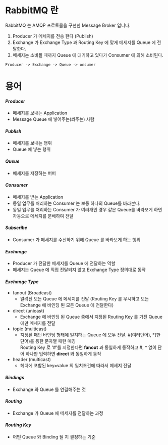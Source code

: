 # RabbitMQ 란

RabbitMQ 는 AMQP 프로토콜을 구현한 Message Broker 입니다.

1. Producer 가 메세지를 전송 한다 (Publish)
2. Exchange 가 Exchange Type 과 Routing Key 에 맞게 메세지를 Queue 에 전달한다.
3. 메세지는 소비될 때까지 Queue 에 대기하고 있다가 Consumer 에 의해 소비된다.

```html
Producer -> Exchange -> Queue -> onsumer
```

# 용어

#### *Producer*
- 메세지를 보내는 Application
- Message Queue 에 넣어주는(쏴주는) 사람

#### *Publish*
- 메세지를 보내는 행위
- Queue 에 넣는 행위

#### *Queue*
- 메세지를 저장하는 버퍼

#### *Consumer*
- 메세지를 받는 Application
- 동일 업무를 처리하는 Consumer 는 보통 하나의 Queue를 바라본다.
- 동일 업무를 처리하는 Consumer 가 여러개인 경우 같은 Queue를 바라보게 하면 자동으로 메세지를 분배하여 전달

#### *Subscribe*
- Consumer 가 메세지를 수신하기 위해 Queue 를 바라보게 하는 행위

#### *Exchange*
- Producer 가 전달한 메세지를 Queue 에 전달하는 역할
- 메세지는 Queue 에 직접 전달되지 않고 Exchange Type 정의대로 동작

#### *Exchange Type*
- fanout (Broadcast)
  - 알려진 모든 Queue 에 메세지를 전달 (Routing Key 를 무시하고 모든 Exchange 에 바인딩 된 모든 Queue 에 전달한다)
- direct (unicast)
  - Exchange 에 바인딩 된 Queue 중에서 지정된 Routing Key 를 가진 Queue 에만 메세지를 전달
- topic (multicast)
  - 지정된 패턴 바인딩 형태에 일치하는 Queue 에 모두 전달. #(여러단어), *(한단어)를 통한 문자열 패턴 매칭<br>Routing Key 로 '#'를 지정한다면 __fanout__ 과 동일하게 동작하고 #, * 없이 단어 하나만 입력하면 __direct__ 와 동일하게 동작
- header (multicast)
  - 헤더에 포함된 key=value 의 일치조건에 따라서 메세지 전달

#### *Bindings*
- Exchange 와 Queue 를 연결해주는 것

#### *Routing*
- Exchange 가 Queue 에 메세지를 전달하는 과정

#### *Routing Key*
- 어떤 Queue 와 Binding 될 지 결정하는 기준
